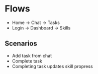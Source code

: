 # Flows

- Home → Chat → Tasks
- Login → Dashboard → Skills

## Scenarios
- Add task from chat
- Complete task
- Completing task updates skill propress
